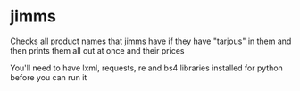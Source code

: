 # jimms
Checks all product names that jimms have if they have "tarjous" in them and then prints them all out at once and their prices

You'll need to have lxml, requests, re and bs4 libraries installed for python before you can run it
